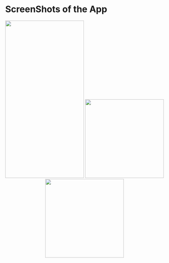 <h1>ScreenShots of the App</h1>
<p align="center">
  <img src="https://github.com/user-attachments/assets/982bc8b8-930c-4078-a281-c3006a62ce22" width="250" height="500">
  <img src="https://github.com/user-attachments/assets/d1bdfdd9-3478-4553-a09d-685f002f76fe" width="250">
  <img src="https://github.com/user-attachments/assets/8c7d9851-f684-4a93-af6e-2d99017ec585" width="250">
</p>
